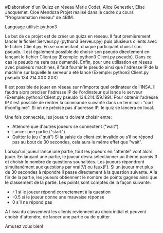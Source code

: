 #Elaboration d'un Quizz en réseau
Marie Codet, Alice Genestier, Elise Jacquemet, Cloé Mendoza
Projet réalisé dans le cadre du cours "Programmation réseau" de 4BIM.

Language utilisé: python3

Le but de ce projet est de créer un quizz en réseau. Il faut premièrement lancer le fichier Serveur.py (python3 Serveur.py) puis plusieurs clients avec le fichier Client.py. En se connectant, chaque participant choisit son pseudo. Il est également possible de choisir son pseudo directement en lançant le fichier Client.py (Exemple: python3 Client.py pseudo). Dans ce cas le pseudo ne sera pas demandé. Enfin, pour une utilisation en réseau avec plusieurs machines, il faut fournir le pseudo ainsi que l'adresse IP de la machine sur laquelle le serveur a été lancé (Exemple: python3 Client.py pseudo 134.214.XXX.XXX)

Il est possible de jouer en réseau sur n'importe quel ordinateur de l'INSA. Il faudra alors préciser l'adresse IP de l'ordinateur qui lance le serveur (Exemple: python3 Client.py pseudo 134.214.159.199). Pour obtenir l'adresse IP il est possible de rentrer la commande suivante dans un terminal : "curl ifconfig.me". Si on ne précise pas d'adresse IP, le quiz se lancera en local.

Une fois connectés, les joueurs doivent choisir entre:
 * Attendre que d'autres joueurs se connectent ("wait") 
 * Lancer une partie ("start")
 * Quitter le jeu ("quit")
Si la saisie du client est invalide ou s'il ne répond pas au bout de 30 secondes, cela aura le même effet que "wait".
 
Lorsqu'un joueur lance une partie, tout les joueurs en "attente" vont alors jouer. En lançant une partie, le joueur devra sélectionner un thème parmis 3 et choisir le nombre de questions souhaitées. Les joueurs répondront simultanément aux questions par vrai(V) ou faux(F). Si un joueur met plus de 30 secondes à répondre il passe directement à la question suivante. A la fin de la partie, les joueurs obtiennent le nombre de points gagnés ainsi que le classement de la partie. Les points sont comptés de la façon suivante:
  * +1 si le joueur répond correctement à la question
  * -0.5 si le joueur donne une mauvaise réponse
  * 0 s'il ne répond pas
   
A l'issu du classement les clients reviennent au choix initial et peuvent choisir d'attendre, de lancer une partie ou de quitter.

Amusez vous bien!
